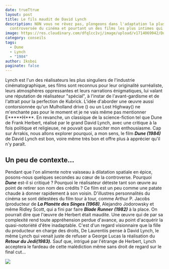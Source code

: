 ```yaml
---
date: trueTtrue
layout: post
title: Le fils maudit de David Lynch
description: NON vous ne rêvez pas, plongeons dans l'adaptation la plus
  controversée du cinéma et pourtant un des films les plus intimes qui soit.
image: https://res.cloudinary.com/dfqlcc1vj/image/upload/v1714069942/Dune%201984/52_20_319_k7se8z.jpg
category: conseils
tags:
  - Dune
  - Lynch
  - "1984"
author: Iksboi
paginate: false
---
```

Lynch est l'un des réalisateurs les plus singuliers de l'industrie cinématographique, ses films sont reconnus pour leur originalité surréaliste, leurs atmosphères oppressantes et leurs narrations énigmatiques, lui valant une réputation de réalisateur "spécial", à l'instar de l'avant-gardisme et de l'attrait pour la perfection de Kubrick. L’idée d'aborder une œuvre aussi contorsionnée qu'un Mulholland drive () ou un Lost Highway() ne m'enchante pas pour le moment et je ne vais même pas mentionner E\*\*\*\*\*H\*\*\*. En revanche, un classique de la science-fiction tel que Dune de Frank Herbert, réalisé par le grand David Lynch, avec une critique à la fois politique et religieuse, ne pouvait que susciter mon enthousiasme. Cap sur Arrakis, nous allons explorer pourquoi, a mon sens, le film ***Dune (1984)*** de David Lynch est bon, voire même très bon et offre plus à apprécier qu'il n'y paraît.

## Un peu de contexte...

Pendant que l'on alimente notre vaisseau à dilatation spatiale en épice, posons-nous quelques secondes au cœur de la controverse. Pourquoi ***Dune*** est-il si critiqué ? Pourquoi le réalisateur déteste tant son œuvre au point de retirer son nom des crédits ? Ce film est un peu comme une patate chaude à donner rapidement à son voisin. D'illustres personnalités du cinéma se sont délestées du film tour à tour, comme Arthur P. Jacobs (producteur de ***La Planète des Singes (1968)***, Alejandro Jodorowsky et même Ridley Scott, qui a fini par faire ***Blade Runner*** ***(1982)*** à la place. On pourrait dire que l'œuvre de Herbert était maudite. Une œuvre qui de par sa complexité rend toute appréhension perdue d'avance, au point d'acquérir la quasi-notoriété d'être inadaptable. C'est d'un regard visionnaire que la fille du producteur en charge des droits, De Laurentiis pense à David Lynch, le même Lynch qui venait juste de refuser a George Lucas la réalisation du ***Retour du Jedi(1983).*** Sauf que, intrigué par l'étrange de Herbert, Lynch acceptera le fardeau de cette malédiction même sans droit de regard sur le final cut...

![](https://res.cloudinary.com/dfqlcc1vj/image/upload/v1714070040/Dune%201984/57_20_302_fsl07x.jpg)
